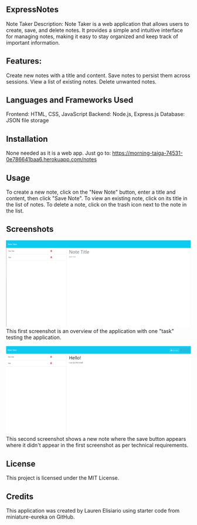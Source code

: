## ExpressNotes

Note Taker
Description:
Note Taker is a web application that allows users to create, save, and delete notes. It provides a simple and intuitive interface for managing notes, making it easy to stay organized and keep track of important information.

## Features:

Create new notes with a title and content.
Save notes to persist them across sessions.
View a list of existing notes.
Delete unwanted notes.

## Languages and Frameworks Used
Frontend: HTML, CSS, JavaScript
Backend: Node.js, Express.js
Database: JSON file storage

## Installation
None needed as it is a web app. Just go to: https://morning-taiga-74531-0e786641baa6.herokuapp.com/notes

## Usage
To create a new note, click on the "New Note" button, enter a title and content, then click "Save Note".
To view an existing note, click on its title in the list of notes.
To delete a note, click on the trash icon next to the note in the list.

## Screenshots
![Screenshot of the application](/img/Note%20Taker%20Screencap.PNG)
This first screenshot is an overview of the application with one "task" testing the application.

![Screenshot of the application with the saving function](/img/Note%20Taker%20Screencap%202.PNG)
This second screenshot shows a new note where the save button appears where it didn't appear in the first screenshot as per technical requirements.

## License
This project is licensed under the MIT License.

## Credits
This application was created by Lauren Elisiario using starter code from miniature-eureka on GitHub.